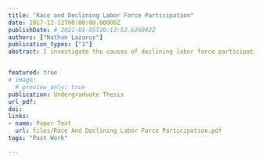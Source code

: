 ```yaml
---
title: "Race and Declining Labor Force Participation"
date: 2017-12-12T00:00:00.00000Z
publishDate: # 2021-01-05T20:13:52.626042Z
authors: ["Nathan Lazarus"]
publication_types: ["1"]
abstract: I investigate the causes of declining labor force participation in the U.S. I find that the changing age structure of the population fully explains the decline in white labor force participation. African-Americans, who were more likely to participate in the labor force in 1970, have grown less likely, even when controlling for age. Using a logistic regression with reasonable controls, I find that African-Americans now have a 5 percentage point lower labor force participation rate than whites. I propose various explanations for this, including health, immigration, labor demand and discrimination, but I find incarceration to be the most compelling.


featured: true
# image:
  # preview_only: true
publication: Undergraduate Thesis
url_pdf: 
doi:
links: 
- name: Paper Text
  url: files/Race And Declining Labor Force Participation.pdf
tags: "Past Work"

---
```


